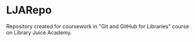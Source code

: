 # LJARepo
Repository created for coursework in "Git and GitHub for Libraries" course on Library Juice Academy.
